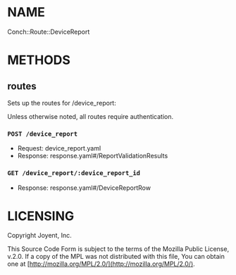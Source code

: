 # NAME

Conch::Route::DeviceReport

# METHODS

## routes

Sets up the routes for /device\_report:

Unless otherwise noted, all routes require authentication.

### `POST /device_report`

- Request: device\_report.yaml
- Response: response.yaml#/ReportValidationResults

### `GET /device_report/:device_report_id`

- Response: response.yaml#/DeviceReportRow

# LICENSING

Copyright Joyent, Inc.

This Source Code Form is subject to the terms of the Mozilla Public License,
v.2.0. If a copy of the MPL was not distributed with this file, You can obtain
one at [http://mozilla.org/MPL/2.0/](http://mozilla.org/MPL/2.0/).
